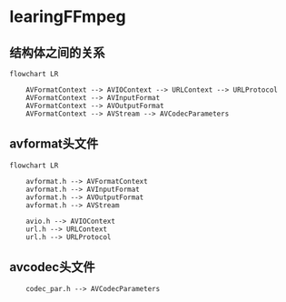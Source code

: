 # learingFFmpeg

## 结构体之间的关系

```
flowchart LR

    AVFormatContext --> AVIOContext --> URLContext --> URLProtocol
    AVFormatContext --> AVInputFormat 
    AVFormatContext --> AVOutputFormat
    AVFormatContext --> AVStream --> AVCodecParameters
```

## avformat头文件
```
flowchart LR

    avformat.h --> AVFormatContext
    avformat.h --> AVInputFormat
    avformat.h --> AVOutputFormat
    avformat.h --> AVStream

    avio.h --> AVIOContext
    url.h --> URLContext
    url.h --> URLProtocol
```

## avcodec头文件
```
    codec_par.h --> AVCodecParameters
```